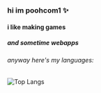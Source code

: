### hi im poohcom1 ✨

#### i like making games

##### and sometime webapps

###### anyway here's my languages:

![Top Langs](https://github-readme-stats.vercel.app/api/top-langs/?username=poohcom1&layout=compact)

